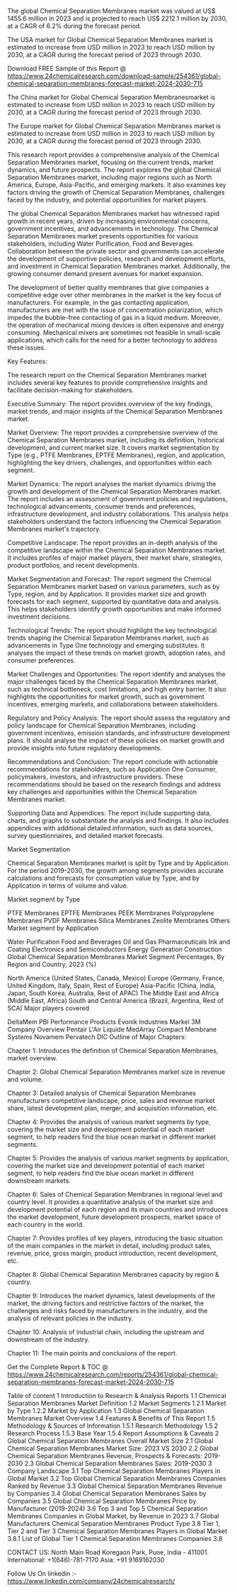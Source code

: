 The global Chemical Separation Membranes market was valued at US$ 1455.6 million in 2023 and is projected to reach US$ 2212.1 million by 2030, at a CAGR of 6.2% during the forecast period.

 The USA market for Global Chemical Separation Membranes market is estimated to increase from USD million in 2023 to reach USD million by 2030, at a CAGR during the forecast period of 2023 through 2030.

Download FREE Sample of this Report @ https://www.24chemicalresearch.com/download-sample/254361/global-chemical-separation-membranes-forecast-market-2024-2030-715

The China market for Global Chemical Separation Membranesmarket is estimated to increase from USD million in 2023 to reach USD million by 2030, at a CAGR during the forecast period of 2023 through 2030.

The Europe market for Global Chemical Separation Membranes market is estimated to increase from USD million in 2023 to reach USD million by 2030, at a CAGR during the forecast period of 2023 through 2030.

This research report provides a comprehensive analysis of the Chemical Separation Membranes market, focusing on the current trends, market dynamics, and future prospects. The report explores the global Chemical Separation Membranes market, including major regions such as North America, Europe, Asia-Pacific, and emerging markets. It also examines key factors driving the growth of Chemical Separation Membranes, challenges faced by the industry, and potential opportunities for market players.

The global Chemical Separation Membranes market has witnessed rapid growth in recent years, driven by increasing environmental concerns, government incentives, and advancements in technology. The Chemical Separation Membranes market presents opportunities for various stakeholders, including Water Purification, Food and Beverages. Collaboration between the private sector and governments can accelerate the development of supportive policies, research and development efforts, and investment in Chemical Separation Membranes market. Additionally, the growing consumer demand present avenues for market expansion.

The development of better quality membranes that give companies a competitive edge over other membranes in the market is the key focus of manufacturers. For example, in the gas contacting application, manufacturers are met with the issue of concentration polarization, which impedes the bubble-free contacting of gas in a liquid medium. Moreover, the operation of mechanical mixing devices is often expensive and energy consuming. Mechanical mixers are sometimes not feasible in small-scale applications, which calls for the need for a better technology to address these issues.

Key Features:

The research report on the Chemical Separation Membranes market includes several key features to provide comprehensive insights and facilitate decision-making for stakeholders.

Executive Summary: The report provides overview of the key findings, market trends, and major insights of the Chemical Separation Membranes market.

Market Overview: The report provides a comprehensive overview of the Chemical Separation Membranes market, including its definition, historical development, and current market size. It covers market segmentation by Type (e.g., PTFE Membranes, EPTFE Membranes), region, and application, highlighting the key drivers, challenges, and opportunities within each segment.

Market Dynamics: The report analyses the market dynamics driving the growth and development of the Chemical Separation Membranes market. The report includes an assessment of government policies and regulations, technological advancements, consumer trends and preferences, infrastructure development, and industry collaborations. This analysis helps stakeholders understand the factors influencing the Chemical Separation Membranes market's trajectory.

Competitive Landscape: The report provides an in-depth analysis of the competitive landscape within the Chemical Separation Membranes market. It includes profiles of major market players, their market share, strategies, product portfolios, and recent developments.

Market Segmentation and Forecast: The report segment the Chemical Separation Membranes market based on various parameters, such as by Type, region, and by Application. It provides market size and growth forecasts for each segment, supported by quantitative data and analysis. This helps stakeholders identify growth opportunities and make informed investment decisions.

Technological Trends: The report should highlight the key technological trends shaping the Chemical Separation Membranes market, such as advancements in Type One technology and emerging substitutes. It analyses the impact of these trends on market growth, adoption rates, and consumer preferences.

Market Challenges and Opportunities: The report identify and analyses the major challenges faced by the Chemical Separation Membranes market, such as technical bottleneck, cost limitations, and high entry barrier. It also highlights the opportunities for market growth, such as government incentives, emerging markets, and collaborations between stakeholders.

Regulatory and Policy Analysis: The report should assess the regulatory and policy landscape for Chemical Separation Membranes, including government incentives, emission standards, and infrastructure development plans. It should analyse the impact of these policies on market growth and provide insights into future regulatory developments.

Recommendations and Conclusion: The report conclude with actionable recommendations for stakeholders, such as Application One Consumer, policymakers, investors, and infrastructure providers. These recommendations should be based on the research findings and address key challenges and opportunities within the Chemical Separation Membranes market.

Supporting Data and Appendices: The report include supporting data, charts, and graphs to substantiate the analysis and findings. It also includes appendices with additional detailed information, such as data sources, survey questionnaires, and detailed market forecasts.

Market Segmentation

Chemical Separation Membranes market is split by Type and by Application. For the period 2019-2030, the growth among segments provides accurate calculations and forecasts for consumption value by Type, and by Application in terms of volume and value.

Market segment by Type

PTFE Membranes
EPTFE Membranes
PEEK Membranes
Polypropylene Membranes
PVDF Membranes
Silica Membranes
Zeolite Membranes
Others
Market segment by Application

Water Purification
Food and Beverages
Oil and Gas
Pharmaceuticals
Ink and Coating
Electronics and Semiconductors
Energy Generation
Construction
Global Chemical Separation Membranes Market Segment Percentages, By Region and Country, 2023 (%)

North America (United States, Canada, Mexico)
Europe (Germany, France, United Kingdom, Italy, Spain, Rest of Europe)
Asia-Pacific (China, India, Japan, South Korea, Australia, Rest of APAC)
The Middle East and Africa (Middle East, Africa)
South and Central America (Brazil, Argentina, Rest of SCA)
Major players covered

DeltaMem
PBI Performance Products
Evonik Industries
Markel
3M Company
Overview
Pentair
L'Air Liquide
MedArray
Compact Membrane Systems
Novamem
Pervatech
DIC
Outline of Major Chapters:

Chapter 1: Introduces the definition of Chemical Separation Membranes, market overview.

Chapter 2: Global Chemical Separation Membranes market size in revenue and volume.

Chapter 3: Detailed analysis of Chemical Separation Membranes manufacturers competitive landscape, price, sales and revenue market share, latest development plan, merger, and acquisition information, etc.

Chapter 4: Provides the analysis of various market segments by type, covering the market size and development potential of each market segment, to help readers find the blue ocean market in different market segments.

Chapter 5: Provides the analysis of various market segments by application, covering the market size and development potential of each market segment, to help readers find the blue ocean market in different downstream markets.

Chapter 6: Sales of Chemical Separation Membranes in regional level and country level. It provides a quantitative analysis of the market size and development potential of each region and its main countries and introduces the market development, future development prospects, market space of each country in the world.

Chapter 7: Provides profiles of key players, introducing the basic situation of the main companies in the market in detail, including product sales, revenue, price, gross margin, product introduction, recent development, etc.

Chapter 8: Global Chemical Separation Membranes capacity by region & country.

Chapter 9: Introduces the market dynamics, latest developments of the market, the driving factors and restrictive factors of the market, the challenges and risks faced by manufacturers in the industry, and the analysis of relevant policies in the industry.

Chapter 10: Analysis of industrial chain, including the upstream and downstream of the industry.

Chapter 11: The main points and conclusions of the report.

Get the Complete Report & TOC @ https://www.24chemicalresearch.com/reports/254361/global-chemical-separation-membranes-forecast-market-2024-2030-715

Table of content
1 Introduction to Research & Analysis Reports
1.1 Chemical Separation Membranes Market Definition
1.2 Market Segments
1.2.1 Market by Type
1.2.2 Market by Application
1.3 Global Chemical Separation Membranes Market Overview
1.4 Features & Benefits of This Report
1.5 Methodology & Sources of Information
1.5.1 Research Methodology
1.5.2 Research Process
1.5.3 Base Year
1.5.4 Report Assumptions & Caveats
2 Global Chemical Separation Membranes Overall Market Size
2.1 Global Chemical Separation Membranes Market Size: 2023 VS 2030
2.2 Global Chemical Separation Membranes Revenue, Prospects & Forecasts: 2019-2030
2.3 Global Chemical Separation Membranes Sales: 2019-2030
3 Company Landscape
3.1 Top Chemical Separation Membranes Players in Global Market
3.2 Top Global Chemical Separation Membranes Companies Ranked by Revenue
3.3 Global Chemical Separation Membranes Revenue by Companies
3.4 Global Chemical Separation Membranes Sales by Companies
3.5 Global Chemical Separation Membranes Price by Manufacturer (2019-2024)
3.6 Top 3 and Top 5 Chemical Separation Membranes Companies in Global Market, by Revenue in 2023
3.7 Global Manufacturers Chemical Separation Membranes Product Type
3.8 Tier 1, Tier 2 and Tier 3 Chemical Separation Membranes Players in Global Market
3.8.1 List of Global Tier 1 Chemical Separation Membranes Companies
3.8

CONTACT US:
North Main Road Koregaon Park, Pune, India - 411001.
International: +1(646)-781-7170
Asia: +91 9169162030

Follow Us On linkedin :- https://www.linkedin.com/company/24chemicalresearch/
